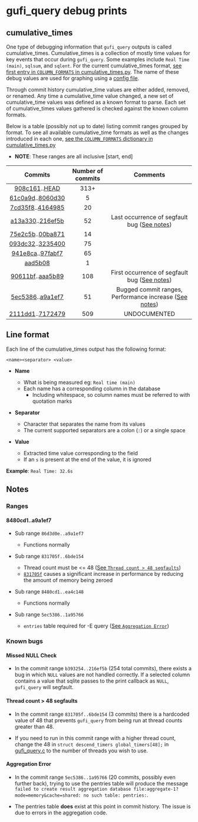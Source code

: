 # gufi_query debug prints

## cumulative_times
One type of debugging information that `gufi_query` outputs is called cumulative_times. Cumulative_times is a collection of mostly time values for key events that occur during `gufi_query`. Some examples include `Real Time (main)`, `sqlsum`, and `sqlent`. For the current cumulative_times format, [see first entry in `COLUMN_FORMATS` in cumulative_times.py](cumulative_times.py). The name of these debug values are used for graphing using a [config file](../../../configs/README.md). 

Through commit history cumulative_time values are either added, removed, or renamed. Any time a cumulative_time value changed, a new set of cumulative_time values was defined as a known format to parse. Each set of cumulative_times values gathered is checked against the known column formats.

Below is a table (possibly not up to date) listing commit ranges grouped by format. To see all available cumulative_time formats as well as the changes introduced in each one, [see the `COLUMN_FORMATS` dictionary in cumulative_times.py](cumulative_times.py)
* **NOTE**: These ranges are all inclusive [start, end]


|      Commits   | Number of commits  |  Comments  |
| :------------: | :----------------: | :--------: |
| [908c161](https://github.com/mar-file-system/GUFI/commit/908c161)..[HEAD](https://github.com/mar-file-system/GUFI/commit/HEAD) | 313+ | |
| [61c0a9d](https://github.com/mar-file-system/GUFI/commit/61c0a9d)..[8060d30](https://github.com/mar-file-system/GUFI/commit/8060d30)| 5 | |
| [7cd35f8](https://github.com/mar-file-system/GUFI/commit/7cd35f8)..[4164985](https://github.com/mar-file-system/GUFI/commit/4164985)| 20 | |
| [a13a330](https://github.com/mar-file-system/GUFI/commit/a13a330)..[216ef5b](https://github.com/mar-file-system/GUFI/commit/216ef5b)| 52 | Last occurrence of segfault bug ([See notes](#missed-null-check)) |
| [75e2c5b](https://github.com/mar-file-system/GUFI/commit/75e2c5b)..[00ba871](https://github.com/mar-file-system/GUFI/commit/00ba871)| 14 | |
| [093dc32](https://github.com/mar-file-system/GUFI/commit/093dc32)..[3235400](https://github.com/mar-file-system/GUFI/commit/3235400)| 75 | |
| [941e8ca](https://github.com/mar-file-system/GUFI/commit/941e8ca)..[97fabf7](https://github.com/mar-file-system/GUFI/commit/97fabf7)| 65 | |
| [aad5b08](https://github.com/mar-file-system/GUFI/commit/aad5b08)| 1 | |
| [90611bf](https://github.com/mar-file-system/GUFI/commit/90611bf)..[aaa5b89](https://github.com/mar-file-system/GUFI/commit/aaa5b89)| 108 | First occurrence of segfault bug ([See notes](#missed-null-check)) |
| [5ec5386](https://github.com/mar-file-system/GUFI/commit/5ec5386)..[a9a1ef7](https://github.com/mar-file-system/GUFI/commit/a9a1ef7)| 51 | Bugged commit ranges, Performance increase ([See notes](#8480cd1a9a1ef7)) |
| [2111dd1](https://github.com/mar-file-system/GUFI/commit/2111dd1)..[7172479](https://github.com/mar-file-system/GUFI/commit/7172479)| 509 | UNDOCUMENTED |

## Line format
Each line of the cumulative_times output has the following format:

`<name><separator> <value>`

* **Name**
    * What is being measured eg: `Real time (main)`
    * Each name has a corresponding column in the database
        * Including whitespace, so column names must be referred to with quotation marks

* **Separator**
    * Character that separates the name from its values
    * The current supported separators are a colon (`:`) or a single space

* **Value**
    * Extracted time value corresponding to the field
    * If an `s` is present at the end of the value, it is ignored

**Example**: `Real Time: 32.6s`

## Notes

### Ranges

#### 8480cd1..a9a1ef7

* Sub range `86d3d0e..a9a1ef7`
    * Functions normally

* Sub range `831705f..6bde154`
    * Thread count must be <= 48 ([See `Thread count > 48 segfaults`](#thread-count--48-segfaults))
    * [`831705f`](https://github.com/mar-file-system/GUFI/commit/831705f) causes a significant increase in performance by reducing the amount of memory being zeroed

* Sub range `8480cd1..ea4c148`
    * Functions normally

* Sub range `5ec5386..1a95766`
    * `entries` table required for -E query ([See `Aggregation Error`](#aggregation-error))

### Known bugs

#### Missed NULL Check

* In the commit range `b393254..216ef5b` (254 total commits), there exists a bug in which `NULL` values are not handled correctly. If a selected column contains a value that sqlite passes to the print callback as `NULL`, `gufi_query` will segfault.

#### Thread count > 48 segfaults
* In the commit range `831705f..6bde154` (3 commits) there is a hardcoded value of 48 that prevents `gufi_query` from being run at thread counts greater than 48.

* If you need to run in this commit range with a higher thread count, change the 48 in `struct descend_timers global_timers[48];` in [gufi_query.c](https://github.com/mar-file-system/GUFI/blob/831705f1e0d69e4f322c4108e4bf512fbaebda9b/src/gufi_query.c#L165) to the number of threads you wish to use.

#### Aggregation Error
* In the commit range `5ec5386..1a95766` (20 commits, possibly even further back), trying to use the pentries table will produce the message `failed to create result aggregation database file:aggregate-1?mode=memory&cache=shared: no such table: pentries:`.

* The pentries table **does** exist at this point in commit history. The issue is due to errors in the aggregation code.